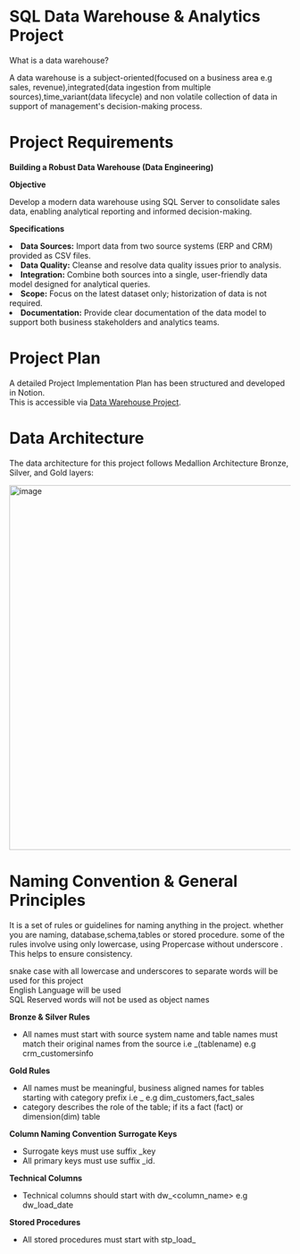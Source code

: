 # SQL Data Warehouse & Analytics Project
<p>What is a data warehouse?</p>
<p>A data warehouse is a subject-oriented(focused on a business area e.g sales, revenue),integrated(data ingestion from multiple sources),time_variant(data lifecycle) and non volatile collection of data in support of management's decision-making process.</p>

<h1>Project Requirements</h1>

**Building a Robust Data Warehouse (Data Engineering)**

**Objective**
<p>Develop a modern data warehouse using SQL Server to consolidate sales data, enabling analytical reporting and informed decision-making.</p>

<b>Specifications</b>
<li><b>Data Sources:</b> Import data from two source systems (ERP and CRM) provided as CSV files.</li>
<li><b>Data Quality:</b> Cleanse and resolve data quality issues prior to analysis.</li>
<li><b>Integration:</b> Combine both sources into a single, user-friendly data model designed for analytical queries.</li>
<li><b>Scope:</b> Focus on the latest dataset only; historization of data is not required.</li>
<li><b>Documentation:</b> Provide clear documentation of the data model to support both business stakeholders and analytics teams.</li>

# Project Plan
A detailed Project Implementation Plan has been structured and developed in Notion.  
This is accessible via [Data Warehouse Project](https://www.notion.so/Data-Warehouse-Project-2714cb2905d580249a23c0fe5ae25374?source=copy_link).



# Data Architecture
<p>The data architecture for this project follows Medallion Architecture Bronze, Silver, and Gold layers:</p>
<img width="892" height="652" alt="image" src="https://github.com/user-attachments/assets/63b4b84d-a02c-4b31-b0b9-64aab4d287f3" />

# Naming Convention & General Principles
It is a set of rules or guidelines for naming anything in the project. whether you are naming, database,schema,tables or stored procedure. some of the rules involve using only lowercase, using Propercase without underscore . This helps to ensure consistency.  

snake case with all lowercase and underscores to separate words will be used for this project  
English Language will be used  
SQL Reserved words will not be used as object names

**Bronze & Silver Rules**
- All names must start with source system name and table names must match their original names from the source i.e <sourcesystem>_(tablename) e.g crm_customersinfo
  
**Gold Rules**
- All names must be meaningful, business aligned names for tables starting with category prefix i.e <category>_<tablename> e.g dim_customers,fact_sales
- category describes the role of the table; if its a fact (fact) or dimension(dim) table

**Column Naming Convention**
**Surrogate Keys**
- Surrogate keys must use suffix _key
- All primary keys must use suffix _id.
  
**Technical Columns**
- Technical columns should start with dw_<column_name> e.g dw_load_date

**Stored Procedures**
- All stored procedures must start with stp_load_<layer>






